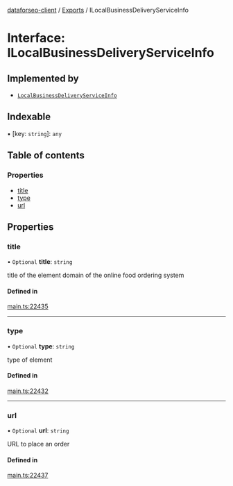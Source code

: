 [dataforseo-client](../README.md) / [Exports](../modules.md) / ILocalBusinessDeliveryServiceInfo

# Interface: ILocalBusinessDeliveryServiceInfo

## Implemented by

- [`LocalBusinessDeliveryServiceInfo`](../classes/LocalBusinessDeliveryServiceInfo.md)

## Indexable

▪ [key: `string`]: `any`

## Table of contents

### Properties

- [title](ILocalBusinessDeliveryServiceInfo.md#title)
- [type](ILocalBusinessDeliveryServiceInfo.md#type)
- [url](ILocalBusinessDeliveryServiceInfo.md#url)

## Properties

### title

• `Optional` **title**: `string`

title of the element
domain of the online food ordering system

#### Defined in

[main.ts:22435](https://github.com/dataforseo/TypeScriptClient/blob/7ca1aa4/main.ts#L22435)

___

### type

• `Optional` **type**: `string`

type of element

#### Defined in

[main.ts:22432](https://github.com/dataforseo/TypeScriptClient/blob/7ca1aa4/main.ts#L22432)

___

### url

• `Optional` **url**: `string`

URL to place an order

#### Defined in

[main.ts:22437](https://github.com/dataforseo/TypeScriptClient/blob/7ca1aa4/main.ts#L22437)
